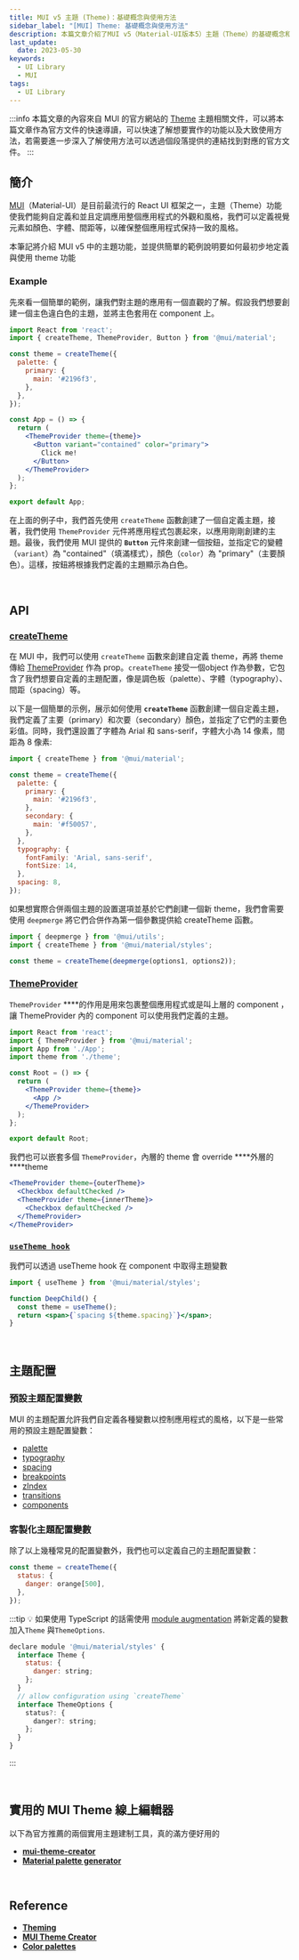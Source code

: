 ```yaml
---
title: MUI v5 主題 (Theme)：基礎概念與使用方法
sidebar_label: "[MUI] Theme: 基礎概念與使用方法"
description: 本篇文章介紹了MUI v5（Material-UI版本5）主題（Theme）的基礎概念和使用方法。文章簡要引述MUI官網的說明並且介提供了一些示例以幫助讀者更好地理解主題的應用。內容包括了 MUI 主題的API，像是createTheme、ThemeProvider 和 useTheme
last_update:
  date: 2023-05-30
keywords:
  - UI Library
  - MUI
tags:
  - UI Library
---
```


:::info
本篇文章的內容來自 MUI 的官方網站的 [Theme](https://mui.com/material-ui/customization/theming/) 主題相關文件，可以將本篇文章作為官方文件的快速導讀，可以快速了解想要實作的功能以及大致使用方法，若需要進一步深入了解使用方法可以透過個段落提供的連結找到對應的官方文件。
:::

## **簡介**

[MUI](https://mui.com/)（Material-UI）是目前最流行的 React UI 框架之一，主題（Theme）功能使我們能夠自定義和並且定調應用整個應用程式的外觀和風格，我們可以定義視覺元素如顏色、字體、間距等，以確保整個應用程式保持一致的風格。

本筆記將介紹 MUI v5 中的主題功能，並提供簡單的範例說明要如何最初步地定義與使用 theme 功能

### **Example**

先來看一個簡單的範例，讓我們對主題的應用有一個直觀的了解。假設我們想要創建一個主色違白色的主題，並將主色套用在 component 上。

```jsx
import React from 'react';
import { createTheme, ThemeProvider, Button } from '@mui/material';

const theme = createTheme({
  palette: {
    primary: {
      main: '#2196f3',
    },
  },
});

const App = () => {
  return (
    <ThemeProvider theme={theme}>
      <Button variant="contained" color="primary">
        Click me!
      </Button>
    </ThemeProvider>
  );
};

export default App;
```

在上面的例子中，我們首先使用 `createTheme` 函數創建了一個自定義主題，接著，我們使用 `ThemeProvider` 元件將應用程式包裹起來，以應用剛剛創建的主題。最後，我們使用 MUI 提供的 **`Button`** 元件來創建一個按鈕，並指定它的變體（`variant`）為 "contained"（填滿樣式），顏色（`color`）為 "primary"（主要顏色）。這樣，按鈕將根據我們定義的主題顯示為白色。


<br/>


## **API**

### **[createTheme](https://mui.com/material-ui/customization/theming/#createtheme-options-args-theme)**

在 MUI 中，我們可以使用 `createTheme` 函數來創建自定義 theme，再將 theme 傳給 [ThemeProvider](https://mui.com/material-ui/customization/theming/#themeprovider) 作為 prop。`createTheme` 接受一個object 作為參數，它包含了我們想要自定義的主題配置，像是調色板（palette）、字體（typography）、間距（spacing）等。

以下是一個簡單的示例，展示如何使用 **`createTheme`** 函數創建一個自定義主題，我們定義了主要（primary）和次要（secondary）顏色，並指定了它們的主要色彩值。同時，我們還設置了字體為 Arial 和 sans-serif，字體大小為 14 像素，間距為 8 像素:

```jsx
import { createTheme } from '@mui/material';

const theme = createTheme({
  palette: {
    primary: {
      main: '#2196f3',
    },
    secondary: {
      main: '#f50057',
    },
  },
  typography: {
    fontFamily: 'Arial, sans-serif',
    fontSize: 14,
  },
  spacing: 8,
});
```

如果想實際合併兩個主題的設置選項並基於它們創建一個新 theme，我們會需要使用 `deepmerge` 將它們合併作為第一個參數提供給 createTheme 函數。

```jsx
import { deepmerge } from '@mui/utils';
import { createTheme } from '@mui/material/styles';

const theme = createTheme(deepmerge(options1, options2));
```


### **[ThemeProvider](https://mui.com/material-ui/customization/theming/#themeprovider)**

`ThemeProvider` ****的作用是用來包裹整個應用程式或是叫上層的 component ，讓 ThemeProvider 內的 component 可以使用我們定義的主題。

```jsx
import React from 'react';
import { ThemeProvider } from '@mui/material';
import App from './App';
import theme from './theme';

const Root = () => {
  return (
    <ThemeProvider theme={theme}>
      <App />
    </ThemeProvider>
  );
};

export default Root;
```

我們也可以嵌套多個 `ThemeProvider`，內層的 theme 會 override ****外層的 ****theme

```jsx
<ThemeProvider theme={outerTheme}>
  <Checkbox defaultChecked />
  <ThemeProvider theme={innerTheme}>
    <Checkbox defaultChecked />
  </ThemeProvider>
</ThemeProvider>
```

### **[`useTheme hook`](https://mui.com/material-ui/customization/theming/#accessing-the-theme-in-a-component)**

我們可以透過 useTheme hook 在 component 中取得主題變數

```jsx
import { useTheme } from '@mui/material/styles';

function DeepChild() {
  const theme = useTheme();
  return <span>{`spacing ${theme.spacing}`}</span>;
}
```


<br/>


## **主題配置**

### **預設主題配置變數**

MUI 的主題配置允許我們自定義各種變數以控制應用程式的風格，以下是一些常用的預設主題配置變數：

- [palette](https://mui.com/material-ui/customization/palette/)
- [typography](https://mui.com/material-ui/customization/typography/)
- [spacing](https://mui.com/material-ui/customization/spacing/)
- [breakpoints](https://mui.com/material-ui/customization/breakpoints/)
- [zIndex](https://mui.com/material-ui/customization/z-index/)
- [transitions](https://mui.com/material-ui/customization/transitions/)
- [components](https://mui.com/material-ui/customization/theme-components/)

### **客製化主題配置變數**

除了以上幾種常見的配置變數外，我們也可以定義自己的主題配置變數：

```jsx
const theme = createTheme({
  status: {
    danger: orange[500],
  },
});
```

:::tip
💡 如果使用 TypeScript 的話需使用 [module augmentation](https://www.typescriptlang.org/docs/handbook/declaration-merging.html#module-augmentation) 將新定義的變數加入`Theme` 與`ThemeOptions`.

```jsx
declare module '@mui/material/styles' {
  interface Theme {
    status: {
      danger: string;
    };
  }
  // allow configuration using `createTheme`
  interface ThemeOptions {
    status?: {
      danger?: string;
    };
  }
}
```
:::


<br/>


## **實用的 MUI Theme 線上編輯器**

以下為官方推薦的兩個實用主題建制工具，真的滿方便好用的

- [**mui-theme-creator**](https://zenoo.github.io/mui-theme-creator/)
- [**Material palette generator**](https://m2.material.io/inline-tools/color/)


<br/>


## **Reference**

- **[Theming](https://mui.com/material-ui/customization/theming/)**
- **[MUI Theme Creator](https://zenoo.github.io/mui-theme-creator/)**
- **[Color palettes](https://m2.material.io/inline-tools/color/)**